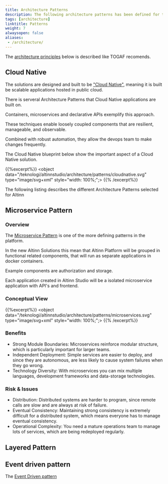 ```yaml
---
title: Architecture Patterns
description: The following architecture patterns has been defined for the solutions
tags: [architecture]
linktitle: Patterns
weight: 7
alwaysopen: false
aliases:
 - /architecture/
---
```


The [architecture principles](https://pubs.opengroup.org/architecture/togaf8-doc/arch/chap29.html) below is described like TOGAF recomends.




## Cloud Native
The solutions are designed and built to be ["Cloud Native"](https://github.com/cncf/toc/blob/master/DEFINITION.md), meaning
it is built be scalable applications hosted in public cloud. 

There is serveral Architecture Patterns that Cloud Native applications are built on.

Containers, microservices and declarative APIs exemplify this approach.

These techniques enable loosely coupled components that are resilient, manageable, and observable. 

Combined with robust automation, they allow the devops team to make changes frequently.

The Cloud Native blueprint below show the important aspect of a Cloud Native solution.

{{%excerpt%}}
<object data="/teknologi/altinnstudio/architecture/patterns/cloudnative.svg" type="image/svg+xml" style="width: 100%;";></object>
{{% /excerpt%}}


The following listing describes the different Architecture Patterns selected for Altinn

## Microservice Pattern

### Overview
The [Microservice Pattern](https://en.wikipedia.org/wiki/Microservices) is one of the more defining patterns in the platform.

In the new Altinn Solutions this mean that Altinn Platform will be grouped in functional related components, that will run as 
separate applications in docker containers. 

Example components are authorization and storage.

Each application created in Altinn Studio will be a isolated microservice application with API's and frontend. 

### Conceptual View 

{{%excerpt%}}
<object data="/teknologi/altinnstudio/architecture/patterns/microservices.svg" type="image/svg+xml" style="width: 100%;";></object>
{{% /excerpt%}}

### Benefits 

- Strong Module Boundaries: Microservices reinforce modular structure, which is particularly important for larger teams. 
- Independent Deployment: Simple services are easier to deploy, and since they are autonomous, are less likely to cause system failures when they go wrong. 
- Technology Diversity: With microservices you can mix multiple languages, development frameworks and data-storage technologies.

### Risk & Issues

- Distribution: Distributed systems are harder to program, since remote calls are slow and are always at risk of failure. 
- Eventual Consistency: Maintaining strong consistency is extremely difficult for a distributed system, which means everyone has to manage eventual consistency. 
- Operational Complexity: You need a mature operations team to manage lots of services, which are being redeployed regularly. 

## Layered Pattern



## Event driven pattern
The [Event Driven pattern](https://en.wikipedia.org/wiki/Event-driven_architecture)


